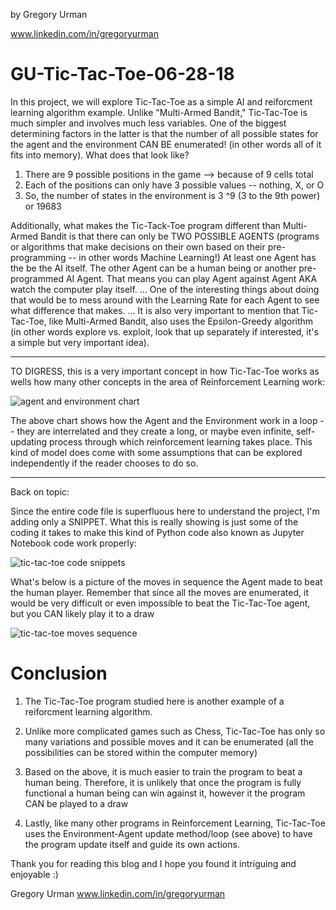 by Gregory Urman

www.linkedin.com/in/gregoryurman


# GU-Tic-Tac-Toe-06-28-18 #



In this project, we will explore Tic-Tac-Toe as a simple AI and reiforcment learning algorithm example. Unlike "Multi-Armed Bandit," 
Tic-Tac-Toe is much simpler and involves much less variables. One of the biggest determining factors in the latter is that the number of all possible states for the agent and the environment CAN BE enumerated! (in other words all of it fits into memory). What does that look like? 

1) There are 9 possible positions in the game --> because of 9 cells total
2) Each of the positions can only have 3 possible values -- nothing, X, or O
3) So, the number of states in the environment is 3 ^9 (3 to the 9th power) or 19683


Additionally, what makes the Tic-Tack-Toe program different than Multi-Armed Bandit is that there can only be TWO POSSIBLE AGENTS (programs or algorithms that make decisions on their own based on their pre-programming -- in other words Machine Learning!) At least one Agent has the be the AI itself. The other Agent can be a human being or another pre-programmed AI Agent. That means you can play Agent against Agent AKA watch the computer play itself. ... One of the interesting things about doing that would be to mess around with the Learning Rate for each Agent to see what difference that makes. ... It is also very important to mention that Tic-Tac-Toe, like Multi-Armed Bandit, also uses the Epsilon-Greedy algorithm (in other words explore vs. exploit, look that up separately if interested, it's a simple but very important idea). 

---------------------------------------------------------------------------------------------------------------------------------

TO DIGRESS, this is a very important concept in how Tic-Tac-Toe works as wells how many other concepts in the area of Reinforcement Learning work:

![agent and environment chart](https://user-images.githubusercontent.com/22970879/42120041-d7145168-7bd1-11e8-8f11-42546269f56e.png)

The above chart shows how the Agent and the Environment work in a loop -- they are interrelated and they create a long, or maybe even infinite, self-updating process through which reinforcement learning takes place. This kind of model does come with some assumptions that can be explored independently if the reader chooses to do so. 

----------------------------------------------------------------------------------------------------------------------------------

Back on topic: 

Since the entire code file is superfluous here to understand the project, I'm adding only a SNIPPET. What this is really showing is just some of the coding it takes to make this kind of Python code also known as Jupyter Notebook code work properly:

![tic-tac-toe code snippets](https://user-images.githubusercontent.com/22970879/42120292-5779abec-7bd6-11e8-8e1f-ce5503a8d922.png)



What's below is a picture of the moves in sequence the Agent made to beat the human player. Remember that since all the moves are enumerated, it would be very difficult or even impossible to beat the Tic-Tac-Toe agent, but you CAN likely play it to a draw

![tic-tac-toe moves sequence](https://user-images.githubusercontent.com/22970879/42120298-6e82fd48-7bd6-11e8-9ca7-f44cdd797d98.png)


# Conclusion #

1) The Tic-Tac-Toe program studied here is another example of a reiforcment learning algorithm.

2) Unlike more complicated games such as Chess, Tic-Tac-Toe has only so many variations and possible moves and it can be enumerated (all the possibilities can be stored within the computer memory)

3) Based on the above, it is much easier to train the program to beat a human being. Therefore, it is unlikely that once the program is fully functional a human being can win against it, however it the program CAN be played to a draw

4) Lastly, like many other programs in Reinforcement Learning, Tic-Tac-Toe uses the Environment-Agent update method/loop (see above) to have the program update itself and guide its own actions. 


Thank you for reading this blog and I hope you found it intriguing and enjoyable :)


Gregory Urman
www.linkedin.com/in/gregoryurman

